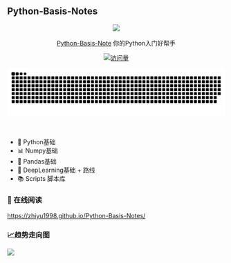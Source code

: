 ## Python-Basis-Notes

<p align="center">
  <a href="https://github.com/zhiyu1998/Python-Basis-Notes">
    <img width="200" src="./static/img/logo.png">
  </a>
</p>


<div align="center">

<a href="https://github.com/zhiyu1998/Python-Basis-Notes" target="_blank">Python-Basis-Note</a> 你的Python入门好帮手

[![访问量](https://profile-counter.glitch.me/Python-Basis-Notes/count.svg)](https://github.com/zhiyu1998/Python-Basis-Notes)


<img src="https://raw.githubusercontent.com/javadog-net/javadog-net/output/github-contribution-grid-snake.svg">

</div>
<br />
<br />

* 🐍 Python基础
* 📊 Numpy基础
* 🐼 Pandas基础
* 🍥 DeepLearning基础 + 路线
* 📚 Scripts 脚本库

### 📑 在线阅读
https://zhiyu1998.github.io/Python-Basis-Notes/

### 📈趋势走向图

![](https://api.star-history.com/svg?repos=zhiyu1998/Python-Basis-Notes&type=Date)

